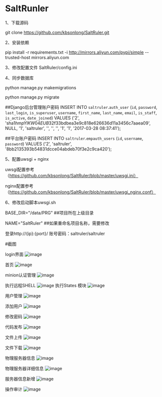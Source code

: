 # SaltRunler

1、下载源码

git clone https://github.com/kbsonlong/SaltRuler.git

2、安装依赖

pip install -r requirements.txt -i http://mirrors.aliyun.com/pypi/simple  --trusted-host mirrors.aliyun.com


3、修改配置文件 SaltRuler/config.ini


4、同步数据库

python manage.py makemigrations

python manage.py migrate

##Django后台管理账户密码
INSERT INTO `saltruler`.`auth_user` (`id`, `password`, `last_login`, `is_superuser`, `username`, `first_name`, `last_name`, `email`, `is_staff`, `is_active`, `date_joined`) VALUES ('2', 'sha1$hmpYlKW04EUB$32f33bdbea3e9c818e626636d11a3456c7aaea09', NULL, '1', 'saltruler', '', '', '', '1', '1', '2017-03-28 08:37:41');

##平台账户密码
INSERT INTO `saltruler`.`empauth_users` (`id`, `username`, `password`) VALUES ('2', 'saltruler', '8bb2135393b54831dcce04abdeb70f3e2c9ca420');


5、配置uwsgi + nginx

uwsgi配置参考（https://github.com/kbsonlong/SaltRuler/blob/master/uwsgi.ini）

nginx配置参考（https://github.com/kbsonlong/SaltRuler/blob/master/uwsgi_nginx.conf）


6、修改启动脚本uwsgi.sh

BASE_DIR="/data/PRG"         ##项目所在上级目录

NAME="SaltRuler"             ##如果重命名项目名称，需要修改

登录http://{ip}:{port}/
账号密码：saltruler/saltruler

#截图


login界面
![image](https://github.com/kbsonlong/SaltRuler/blob/master/screenshots/login.jpg)

首页
![image](https://github.com/kbsonlong/SaltRuler/blob/master/screenshots/home.png)

minion认证管理
![image](https://github.com/kbsonlong/SaltRuler/blob/master/screenshots/minion_auth_man.png)



执行远程SHELL
![image](https://github.com/kbsonlong/SaltRuler/blob/master/screenshots/command.png)
执行States 模块
![image](https://github.com/kbsonlong/SaltRuler/blob/master/screenshots/STATES_Modules.png)

用户管理
![image](https://github.com/kbsonlong/SaltRuler/blob/master/screenshots/userinfo.png)

添加用户
![image](https://github.com/kbsonlong/SaltRuler/blob/master/screenshots/useradd.png)

修改密码
![image](https://github.com/kbsonlong/SaltRuler/blob/master/screenshots/userchange.png)


代码发布
![image](https://github.com/kbsonlong/SaltRuler/blob/master/screenshots/svn.png)

文件上传
![image](https://github.com/kbsonlong/SaltRuler/blob/master/screenshots/uploadfile.png)

文件下载
![image](https://github.com/kbsonlong/SaltRuler/blob/master/screenshots/downloadfile.png)



物理服务器信息
![image](https://github.com/kbsonlong/SaltRuler/blob/master/screenshots/physical_server_info.png)

物理服务器详细信息
![image](https://github.com/kbsonlong/SaltRuler/blob/master/screenshots/physical_server_details_info.png)

服务器信息新增
![image](https://github.com/kbsonlong/SaltRuler/blob/master/screenshots/server_info_add.png)


操作审计
![image](https://github.com/kbsonlong/SaltRuler/blob/master/screenshots/shenji.png)


